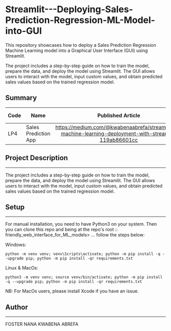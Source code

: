 # Streamlit---Deploying-Sales-Prediction-Regression-ML-Model-into-GUI
This repository showcases how to deploy a Sales Prediction Regression Machine Learning model into a Graphical User Interface (GUI) using Streamlit. 

The project includes a step-by-step guide on how to train the model, prepare the data, and deploy the model using Streamlit. The GUI allows users to interact with the model, input custom values, and obtain predicted sales values based on the trained regression model.

## Summary
| Code      | Name        | Published Article |  Deployed App |
|-----------|-------------|:-------------:|------:|
| LP4 | Sales Prediction App |  https://medium.com/@kwabenaabrefa/streamlining-machine-learning-deployment-with-streamlit-119ab86601cc | [Best app of the world](/) |

## Project Description
----
The project includes a step-by-step guide on how to train the model, prepare the data, and deploy the model using Streamlit. The GUI allows users to interact with the model, input custom values, and obtain predicted sales values based on the trained regression model.


## Setup
----

For manual installation, you need to have Python3 on your system. Then you can clone this repo and being at the repo's root :: friendly_web_interface_for_ML_models> ... follow the steps below:

Windows:

  `python -m venv venv; venv\Scripts\activate; python -m pip install -q --upgrade pip; python -m pip install -qr requirements.txt`

Linux & MacOs:

  `python3 -m venv venv; source venv/bin/activate; python -m pip install -q --upgrade pip; python -m pip install -qr requirements.txt`


NB: For MacOs users, please install Xcode if you have an issue.


## Author
----
FOSTER NANA KWABENA ABREFA
